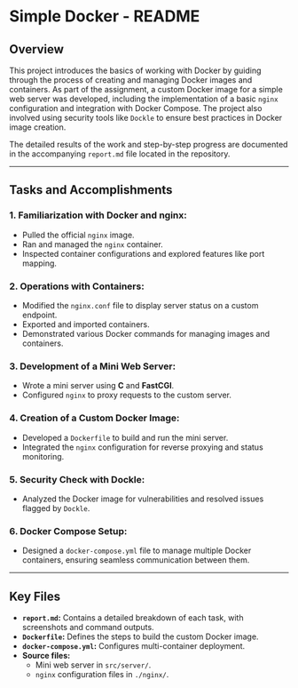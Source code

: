 # Simple Docker - README

## Overview

This project introduces the basics of working with Docker by guiding through the process of creating and managing Docker images and containers. As part of the assignment, a custom Docker image for a simple web server was developed, including the implementation of a basic `nginx` configuration and integration with Docker Compose. The project also involved using security tools like `Dockle` to ensure best practices in Docker image creation.

The detailed results of the work and step-by-step progress are documented in the accompanying `report.md` file located in the repository.

---

## Tasks and Accomplishments

### 1. Familiarization with Docker and nginx:
- Pulled the official `nginx` image.
- Ran and managed the `nginx` container.
- Inspected container configurations and explored features like port mapping.

### 2. Operations with Containers:
- Modified the `nginx.conf` file to display server status on a custom endpoint.
- Exported and imported containers.
- Demonstrated various Docker commands for managing images and containers.

### 3. Development of a Mini Web Server:
- Wrote a mini server using **C** and **FastCGI**.
- Configured `nginx` to proxy requests to the custom server.

### 4. Creation of a Custom Docker Image:
- Developed a `Dockerfile` to build and run the mini server.
- Integrated the `nginx` configuration for reverse proxying and status monitoring.

### 5. Security Check with Dockle:
- Analyzed the Docker image for vulnerabilities and resolved issues flagged by `Dockle`.

### 6. Docker Compose Setup:
- Designed a `docker-compose.yml` file to manage multiple Docker containers, ensuring seamless communication between them.

---

## Key Files

- **`report.md`:** Contains a detailed breakdown of each task, with screenshots and command outputs.
- **`Dockerfile`:** Defines the steps to build the custom Docker image.
- **`docker-compose.yml`:** Configures multi-container deployment.
- **Source files:**
  - Mini web server in `src/server/`.
  - `nginx` configuration files in `./nginx/`.
